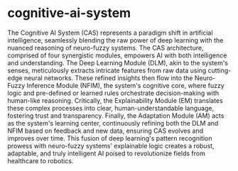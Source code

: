 # cognitive-ai-system
The Cognitive AI System (CAS) represents a paradigm shift in artificial intelligence, seamlessly blending the raw power of deep learning with the nuanced reasoning of neuro-fuzzy systems. 
The CAS architecture, comprised of four synergistic modules, empowers AI with both intelligence and understanding.  The Deep Learning Module (DLM), akin to the system's senses, meticulously extracts intricate features from raw data using cutting-edge neural networks.  These refined insights then flow into the Neuro-Fuzzy Inference Module (NFIM), the system's cognitive core, where fuzzy logic and pre-defined or learned rules orchestrate decision-making with human-like reasoning.  Critically, the Explainability Module (EM) translates these complex processes into clear, human-understandable language, fostering trust and transparency.  Finally, the Adaptation Module (AM) acts as the system's learning center, continuously refining both the DLM and NFIM based on feedback and new data, ensuring CAS evolves and improves over time.  This fusion of deep learning's pattern recognition prowess with neuro-fuzzy systems' explainable logic creates a robust, adaptable, and truly intelligent AI poised to revolutionize fields from healthcare to robotics.
